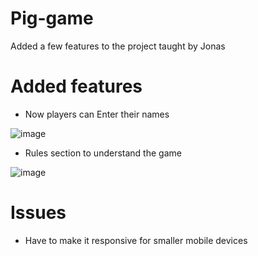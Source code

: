 # Pig-game
Added a few features to the project taught by Jonas 

# Added features
- Now players can Enter their names 

![image](https://user-images.githubusercontent.com/127747246/224703471-78a5a5d3-46c2-414d-a011-ed645f899ce4.png)

- Rules section to understand the game 

![image](https://user-images.githubusercontent.com/127747246/224703700-d0ca1c67-99a0-4358-9a4e-15c97750df3b.png)

# Issues 
- Have to make it responsive for smaller mobile devices

